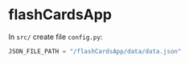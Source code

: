 # flashCardsApp

In ```src/``` create file ```config.py```:

```py
JSON_FILE_PATH = "/flashCardsApp/data/data.json"
```